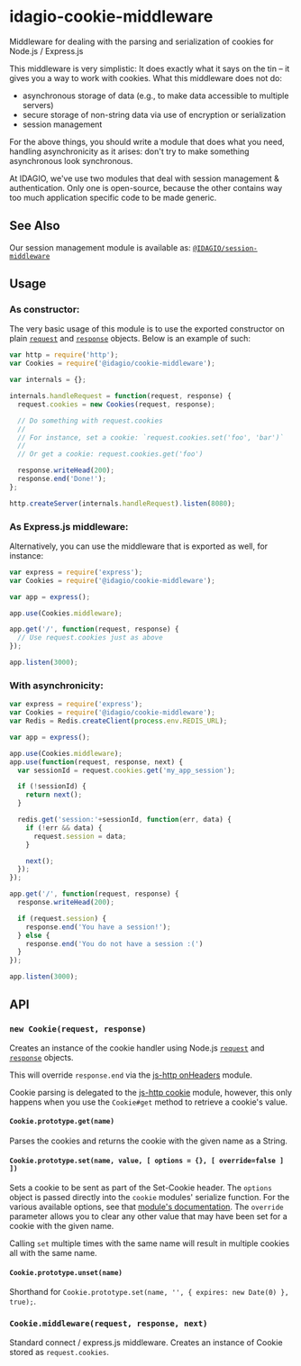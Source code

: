 # idagio-cookie-middleware

Middleware for dealing with the parsing and serialization of cookies for Node.js / Express.js

This middleware is very simplistic: It does exactly what it says on the tin – it gives you a way to work with cookies. What this middleware does not do:

* asynchronous storage of data (e.g., to make data accessible to multiple servers)
* secure storage of non-string data via use of encryption or serialization
* session management

For the above things, you should write a module that does what you need, handling asynchronicity as it arises: don't try to make something asynchronous look synchronous.

At IDAGIO, we've use two modules that deal with session management & authentication. Only one is open-source, because the other contains way too much application specific code to be made generic.

## See Also

Our session management module is available as: [`@IDAGIO/session-middleware`](https://github.com/IDAGIO/idagio-session-middleware)

## Usage

### As constructor:

The very basic usage of this module is to use the exported constructor on plain [`request`](https://nodejs.org/api/http.html#http_class_http_incomingmessage) and [`response`](https://nodejs.org/api/http.html#http_class_http_serverresponse) objects. Below is an example of such:

```js
var http = require('http');
var Cookies = require('@idagio/cookie-middleware');

var internals = {};

internals.handleRequest = function(request, response) {
  request.cookies = new Cookies(request, response);

  // Do something with request.cookies
  //
  // For instance, set a cookie: `request.cookies.set('foo', 'bar')`
  //
  // Or get a cookie: request.cookies.get('foo')

  response.writeHead(200);
  response.end('Done!');
};

http.createServer(internals.handleRequest).listen(8080);
```

### As Express.js middleware:

Alternatively, you can use the middleware that is exported as well, for instance:

```js
var express = require('express');
var Cookies = require('@idagio/cookie-middleware');

var app = express();

app.use(Cookies.middleware);

app.get('/', function(request, response) {
  // Use request.cookies just as above
});

app.listen(3000);
```

### With asynchronicity:

```js
var express = require('express');
var Cookies = require('@idagio/cookie-middleware');
var Redis = Redis.createClient(process.env.REDIS_URL);

var app = express();

app.use(Cookies.middleware);
app.use(function(request, response, next) {
  var sessionId = request.cookies.get('my_app_session');

  if (!sessionId) {
    return next();
  }

  redis.get('session:'+sessionId, function(err, data) {
    if (!err && data) {
      request.session = data;
    }

    next();
  });
});

app.get('/', function(request, response) {
  response.writeHead(200);

  if (request.session) {
    response.end('You have a session!');
  } else {
    response.end('You do not have a session :(')
  }
});

app.listen(3000);
```

## API

### `new Cookie(request, response)`

Creates an instance of the cookie handler using Node.js [`request`](https://nodejs.org/api/http.html#http_class_http_incomingmessage) and [`response`](https://nodejs.org/api/http.html#http_class_http_serverresponse) objects.

This will override `response.end` via the [js-http onHeaders](https://github.com/jshttp/on-headers) module.

Cookie parsing is delegated to the [js-http cookie](https://github.com/jshttp/cookie) module, however, this only happens when you use the `Cookie#get` method to retrieve a cookie's value.

#### `Cookie.prototype.get(name)`

Parses the cookies and returns the cookie with the given name as a String.

#### `Cookie.prototype.set(name, value, [ options = {}, [ override=false ] ])`

Sets a cookie to be sent as part of the Set-Cookie header. The `options` object is passed directly into the `cookie` modules' serialize function. For the various available options, see that [module's documentation](https://github.com/jshttp/cookie#more). The `override` parameter allows you to clear any other value that may have been set for a cookie with the given name.

Calling `set` multiple times with the same name will result in multiple cookies all with the same name.

#### `Cookie.prototype.unset(name)`

Shorthand for `Cookie.prototype.set(name, '', { expires: new Date(0) }, true);`.

### `Cookie.middleware(request, response, next)`

Standard connect / express.js middleware. Creates an instance of Cookie stored as `request.cookies`.

